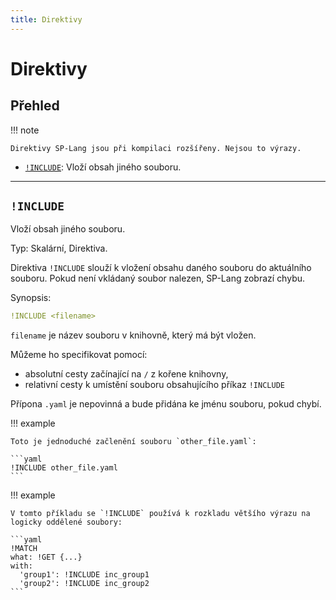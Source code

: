 ```yaml
---
title: Direktivy
---
```


# Direktivy

## Přehled

!!! note

    Direktivy SP-Lang jsou při kompilaci rozšířeny. Nejsou to výrazy.

* [`!INCLUDE`](#include): Vloží obsah jiného souboru.

---

## `!INCLUDE`

Vloží obsah jiného souboru.

Typ: Skalární, Direktiva.

Direktiva `!INCLUDE` slouží k vložení obsahu daného souboru do aktuálního souboru.
Pokud není vkládaný soubor nalezen, SP-Lang zobrazí chybu.


Synopsis:

```yaml
!INCLUDE <filename>
```

`filename` je název souboru v knihovně, který má být vložen.

Můžeme ho specifikovat pomocí:

* absolutní cesty začínající na `/` z kořene knihovny,
* relativní cesty k umístění souboru obsahujícího příkaz `!INCLUDE`
  
Přípona `.yaml` je nepovinná a bude přidána ke jménu souboru, pokud chybí.

!!! example

    Toto je jednoduché začlenění souboru `other_file.yaml`:

    ```yaml
    !INCLUDE other_file.yaml
    ```


!!! example

    V tomto příkladu se `!INCLUDE` používá k rozkladu většího výrazu na logicky oddělené soubory:

    ```yaml
    !MATCH
    what: !GET {...}
    with:
      'group1': !INCLUDE inc_group1
      'group2': !INCLUDE inc_group2
    ```